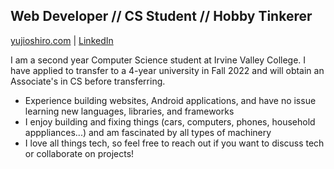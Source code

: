 
## Web Developer // CS Student // Hobby Tinkerer

[yujioshiro.com](https://yujioshiro.com) | [LinkedIn](https://www.linkedin.com/in/yujioshiro/)

I am a second year Computer Science student at Irvine Valley College. I have applied to transfer to a 4-year university in Fall 2022 and will obtain an Associate's in CS before transferring.

- Experience building websites, Android applications, and have no issue learning new languages, libraries, and frameworks
- I enjoy building and fixing things (cars, computers, phones, household apppliances...) and am fascinated by all types of machinery
- I love all things tech, so feel free to reach out if you want to discuss tech or collaborate on projects!

<!-- [![Yuji's GitHub stats](https://github-readme-stats.vercel.app/api?username=yujioshiro)](https://github.com/yujioshiro/github-readme-stats) -->


<!-- ![Visitors](https://visitor-badge.glitch.me/badge?page_id=${yujioshiro}.${yujioshiro}) -->
<!-- <img height="100em" width="150em" src="https://github-readme-stats.vercel.app/api/top-langs/?username=yujioshiro&layout=compact" /> -->

<!--
**yujioshiro/yujioshiro** is a ✨ _special_ ✨ repository because its `README.md` (this file) appears on your GitHub profile.

Here are some ideas to get you started:

- 🔭 I’m currently working on ...
- 🌱 I’m currently learning ...
- 👯 I’m looking to collaborate on ...
- 🤔 I’m looking for help with ...
- 💬 Ask me about ...
- 📫 How to reach me: ...
- 😄 Pronouns: ...
- ⚡ Fun fact: ...
-->
